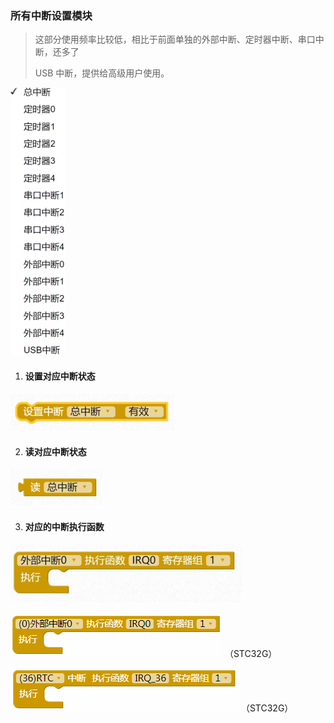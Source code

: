 ### 所有中断设置模块<!-- {docsify-ignore} -->

 

> 这部分使用频率比较低，相比于前面单独的外部中断、定时器中断、串口中断，还多了
>
> USB 中断，提供给高级用户使用。
>



![img](所有中断设置.assets/wps146.jpg) 

 

1. #### 设置对应中断状态


![img](所有中断设置.assets/wps147.png) 



2. #### 读对应中断状态


![img](所有中断设置.assets/wps148.png) 

 

3. #### 对应的中断执行函数

![img](所有中断设置.assets/wps149.png) 

![image-20230427092949496](所有中断设置.assets/image-20230427092949496.png) （STC32G）

![image-20230427093013200](所有中断设置.assets/image-20230427093013200.png) （STC32G）





 
